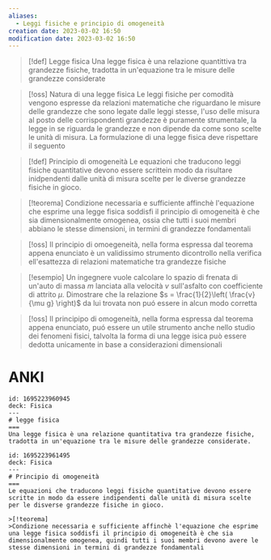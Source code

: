 ```yaml
---
aliases:
  - Leggi fisiche e principio di omogeneità
creation date: 2023-03-02 16:50
modification date: 2023-03-02 16:50
---
```

>[!def]  Legge fisica
> Una legge fisica è una relazione quantittiva tra grandezze fisiche, tradotta in un'equazione tra le misure delle grandezze considerate

>[!oss]  Natura di una legge fisica
>Le leggi fisiche per comodità vengono espresse da relazioni matematiche che riguardano le misure delle grandezze che sono legate dalle leggi stesse, l'uso delle misura al posto delle corrispondenti grandezze è puramente strumentale, la legge in se riguarda le grandezze e non dipende da come sono scelte le unità di misura. La formulazione di una legge fisica deve rispettare il seguento

>[!def] Principio di omogeneità
>Le equazioni che traducono leggi fisiche quantitative devono essere scrittein modo da risultare inidpendenti dalle unità di misura scelte per le diverse grandezze fisiche in gioco.


>[!teorema]
>Condizione necessaria e sufficiente affinchè l'equazione che esprime una legge fisica soddisfi il principio di omogeneità è che sia dimensionalmente omogenea, ossia che tutti i suoi membri abbiano le stesse dimensioni, in termini di grandezze fondamentali

>[!oss]
>Il principio di omoegeneità, nella forma espressa dal teorema appena enunciato è un validissimo strumento dicontrollo nella verifica ell'esattezza di relazioni matematiche tra grandezze fisiche


>[!esempio]
>Un ingegnere vuole calcolare lo spazio di frenata di un'auto di massa $m$ lanciata alla velocità $v$ sull'asfalto con coefficiente di attrito $\mu$. Dimostrare che la relazione $s = \frac{1}{2}\left( \frac{v}{\mu g} \right)$ da lui trovata non puó essere in alcun modo corretta


>[!oss] Il principipo di omogeneità, nella forma espressa dal teorema appena enunciato, puó essere un utile strumento anche nello studio dei fenomeni fisici, talvolta la forma di una legge isica può essere dedotta unicamente in base a considerazioni dimensionali

# ANKI

```anki
id: 1695223960945
deck: Fisica
---
# legge fisica
===
Una legge fisica è una relazione quantitativa tra grandezze fisiche, tradotta in un'equazione tra le misure delle grandezze considerate.
```


```anki
id: 1695223961495
deck: Fisica
---
# Principio di omogeneità
===
Le equazioni che traducono leggi fisiche quantitative devono essere scritte in modo da essere indipendenti dalle unità di misura scelte per le disverse grandezze fisiche in gioco.

>[!teorema]
>Condizione necessaria e sufficiente affinchè l'equazione che esprime una legge fisica soddisfi il principio di omogeneità è che sia dimensionalmente omogenea, quindi tutti i suoi membri devono avere le stesse dimensioni in termini di grandezze fondamentali
```

